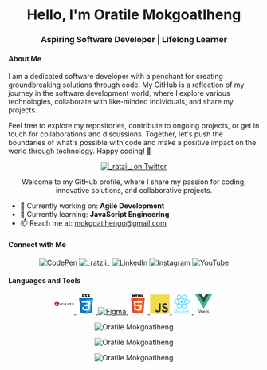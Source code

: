 <h1 align="center">Hello, I'm Oratile Mokgoatlheng</h1>

<h3 align="center">Aspiring Software Developer | Lifelong Learner</h3>

#### About Me

I am a dedicated software developer with a penchant for creating groundbreaking solutions through code. My GitHub is a reflection of my journey in the software development world, where I explore various technologies, collaborate with like-minded individuals, and share my projects.

Feel free to explore my repositories, contribute to ongoing projects, or get in touch for collaborations and discussions. Together, let's push the boundaries of what's possible with code and make a positive impact on the world through technology. Happy coding! 🚀

<p align="center">
  <a href="https://twitter.com/_ratzii_">
    <img src="https://img.shields.io/twitter/follow/_ratzii_?logo=twitter&style=for-the-badge" alt="_ratzii_ on Twitter" />
  </a>
</p>

<p align="center">Welcome to my GitHub profile, where I share my passion for coding, innovative solutions, and collaborative projects.</p>

- 🔭 Currently working on: **Agile Development**
- 🌱 Currently learning: **JavaScript Engineering**
- 📫 Reach me at: [mokgoatlhengo@gmail.com](mailto:mokgoatlhengo@gmail.com)

#### Connect with Me

<p align="center">
  <a href="https://codepen.io/ORATILE-MOKGOATLHENG">
    <img src="https://raw.githubusercontent.com/rahuldkjain/github-profile-readme-generator/master/src/images/icons/Social/codepen.svg" alt="CodePen" height="30" width="40" />
  </a>
  <a href="https://twitter.com/_ratzii_">
    <img src="https://raw.githubusercontent.com/rahuldkjain/github-profile-readme-generator/master/src/images/icons/Social/twitter.svg" alt="_ratzii_" height="30" width="40" />
  </a>
  <a href="https://www.linkedin.com/in/oratilemokgoatlheng/">
    <img src="https://raw.githubusercontent.com/rahuldkjain/github-profile-readme-generator/master/src/images/icons/Social/linked-in-alt.svg" alt="LinkedIn" height="30" width="40" />
  </a>
  <a href="https://www.instagram.com/r.atzii/">
    <img src="https://raw.githubusercontent.com/rahuldkjain/github-profile-readme-generator/master/src/images/icons/Social/instagram.svg" alt="Instagram" height="30" width="40" />
  </a>
  <a href="https://www.youtube.com/@ORATILEMOKGOATLHENG-bd7xe/about">
    <img src="https://raw.githubusercontent.com/rahuldkjain/github-profile-readme-generator/master/src/images/icons/Social/youtube.svg" alt="YouTube" height="30" width="40" />
  </a>
</p>

#### Languages and Tools

<p align="center">
  <a href="https://angular.io" target="_blank" rel="noreferrer">
    <img src="https://raw.githubusercontent.com/devicons/devicon/master/icons/angularjs/angularjs-original-wordmark.svg" alt="AngularJS" width="40" height="40"/>
  </a>
  <a href="https://www.w3schools.com/css/" target="_blank" rel="noreferrer">
    <img src="https://raw.githubusercontent.com/devicons/devicon/master/icons/css3/css3-original-wordmark.svg" alt="CSS3" width="40" height="40"/>
  </a>
  <a href="https://www.figma.com/" target="_blank" rel="noreferrer">
    <img src="https://www.vectorlogo.zone/logos/figma/figma-icon.svg" alt="Figma" width="40" height="40"/>
  </a>
  <a href="https://www.w3.org/html/" target="_blank" rel="noreferrer">
    <img src="https://raw.githubusercontent.com/devicons/devicon/master/icons/html5/html5-original-wordmark.svg" alt="HTML5" width="40" height="40"/>
  </a>
  <a href="https://developer.mozilla.org/en-US/docs/Web/JavaScript" target="_blank" rel="noreferrer">
    <img src="https://raw.githubusercontent.com/devicons/devicon/master/icons/javascript/javascript-original.svg" alt="JavaScript" width="40" height="40"/>
  </a>
  <a href="https://reactjs.org/" target="_blank" rel="noreferrer">
    <img src="https://raw.githubusercontent.com/devicons/devicon/master/icons/react/react-original-wordmark.svg" alt="React" width="40" height="40"/>
  </a>
  <a href="https://vuejs.org/" target="_blank" rel="noreferrer">
    <img src="https://raw.githubusercontent.com/devicons/devicon/master/icons/vuejs/vuejs-original-wordmark.svg" alt="Vue.js" width="40" height="40"/>
  </a>
</p>

<p align="center">
  <img src="https://github-readme-stats.vercel.app/api/top-langs?username=oratilemokgoatlheng&show_icons=true&locale=en&layout=compact" alt="Oratile Mokgoatlheng" />
</p>

<p align="center">
  <img src="https://github-readme-stats.vercel.app/api?username=oratilemokgoatlheng&show_icons=true&locale=en" alt="Oratile Mokgoatlheng" />
</p>

<p align="center">
  <img src="https://github-readme-streak-stats.herokuapp.com/?user=oratilemokgoatlheng" alt="Oratile Mokgoatlheng" />
</p>
